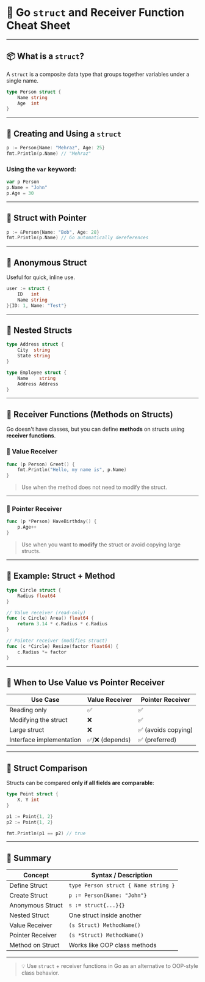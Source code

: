 # 🧱 Go `struct` and Receiver Function Cheat Sheet

---

## 📦 What is a `struct`?

A `struct` is a composite data type that groups together variables under a single name.

```go
type Person struct {
    Name string
    Age  int
}
```

---

## 🧪 Creating and Using a `struct`

```go
p := Person{Name: "Mehraz", Age: 25}
fmt.Println(p.Name) // "Mehraz"
```

### Using the `var` keyword:

```go
var p Person
p.Name = "John"
p.Age = 30
```

---

## 🧰 Struct with Pointer

```go
p := &Person{Name: "Bob", Age: 28}
fmt.Println(p.Name) // Go automatically dereferences
```

---

## 🔁 Anonymous Struct

Useful for quick, inline use.

```go
user := struct {
    ID   int
    Name string
}{ID: 1, Name: "Test"}
```

---

## 🧩 Nested Structs

```go
type Address struct {
    City  string
    State string
}

type Employee struct {
    Name    string
    Address Address
}
```

---

## 📍 Receiver Functions (Methods on Structs)

Go doesn't have classes, but you can define **methods** on structs using **receiver functions**.

### 🔹 Value Receiver

```go
func (p Person) Greet() {
    fmt.Println("Hello, my name is", p.Name)
}
```

> Use when the method does not need to modify the struct.

---

### 🔹 Pointer Receiver

```go
func (p *Person) HaveBirthday() {
    p.Age++
}
```

> Use when you want to **modify** the struct or avoid copying large structs.

---

## 🎯 Example: Struct + Method

```go
type Circle struct {
    Radius float64
}

// Value receiver (read-only)
func (c Circle) Area() float64 {
    return 3.14 * c.Radius * c.Radius
}

// Pointer receiver (modifies struct)
func (c *Circle) Resize(factor float64) {
    c.Radius *= factor
}
```

---

## 🧠 When to Use Value vs Pointer Receiver

| Use Case                 | Value Receiver  | Pointer Receiver    |
| ------------------------ | --------------- | ------------------- |
| Reading only             | ✅              | ✅                  |
| Modifying the struct     | ❌              | ✅                  |
| Large struct             | ❌              | ✅ (avoids copying) |
| Interface implementation | ✅/❌ (depends) | ✅ (preferred)      |

---

## 🔄 Struct Comparison

Structs can be compared **only if all fields are comparable**:

```go
type Point struct {
    X, Y int
}

p1 := Point{1, 2}
p2 := Point{1, 2}

fmt.Println(p1 == p2) // true
```

---

## 📑 Summary

| Concept          | Syntax / Description                 |
| ---------------- | ------------------------------------ |
| Define Struct    | `type Person struct { Name string }` |
| Create Struct    | `p := Person{Name: "John"}`          |
| Anonymous Struct | `s := struct{...}{}`                 |
| Nested Struct    | One struct inside another            |
| Value Receiver   | `(s Struct) MethodName()`            |
| Pointer Receiver | `(s *Struct) MethodName()`           |
| Method on Struct | Works like OOP class methods         |

---

> 💡 Use `struct` + receiver functions in Go as an alternative to OOP-style class behavior.
